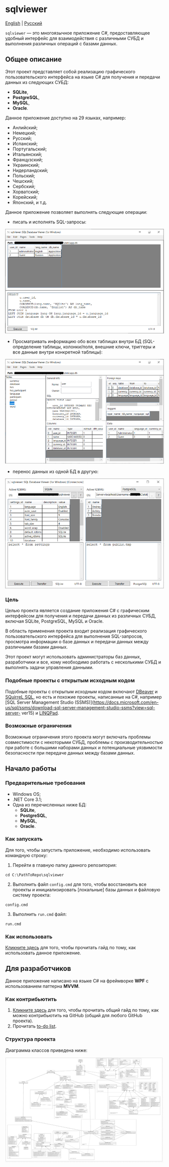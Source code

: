 # sqlviewer 

[English](README.md) | [Русский](README.ru.md)

`sqlviewer` — это многоязычное приложение C#, предоставляющее удобный интерфейс для взаимодействия с различными СУБД и выполнения различных операций с базами данных.

## Общее описание

Этот проект представляет собой реализацию графического пользовательского интерфейса на языке C# для получения и передачи данных из следующих СУБД:
- **SQLite**,
- **PostgreSQL**,
- **MySQL**,
- **Oracle**. 

Данное приложение доступно на 29 языках, например: 
- Анлийский;
- Немецкий;
- Русский;
- Испанский;
- Португальский;
- Итальянский;
- Французский;
- Украинский;
- Нидерландский;
- Польский;
- Чешский;
- Сербский;
- Хорватский;
- Корейский;
- Японский, и т.д.

Данное приложение позволяет выполнять следующие операции: 

- писать и исполнять SQL-запросы: 

![Example (UI, query)](docs/img/ui_query.png)

- Просматривать информацию обо всех таблицах внутри БД (SQL-определение таблицы, колонки/поля, внешние ключи, триггеры и все данные внутри конкретной таблицы): 

![Example (UI, tables)](docs/img/ui_tables.png)

- перенос данных из одной БД в другую: 

![Example (UI, connections)](docs/img/ui_connections.png)

### Цель

Целью проекта является создание приложения C# с графическим интерфейсом для получения и передачи данных из различных СУБД, включая SQLite, PostgreSQL, MySQL и Oracle.

В область применения проекта входит реализация графического пользовательского интерфейса для выполнения SQL-запросов, просмотра информации о базе данных и передачи данных между различными базами данных.

Этот проект могут использовать администраторы баз данных, разработчики и все, кому необходимо работать с несколькими СУБД и выполнять задачи управления данными.

### Подобные проекты с открытым исходным кодом

Подобные проекты с открытым исходным кодом включают [DBeaver](https://github.com/dbeaver/dbeaver) и [SQuirreL SQL](https://github.com/squirrel-sql-client), но есть и похожие проекты, написанные на C#, например [SQL Server Management Studio (SSMS)](https://docs.microsoft.com/en-us/sql/ssms/download-sql-server-management-studio-ssms?view=sql-server- ver15) и [LINQPad](http://linqpad.net/).

### Возможные ограничения

Возможные ограничения этого проекта могут включать проблемы совместимости с некоторыми СУБД, проблемы с производительностью при работе с большими наборами данных и потенциальные уязвимости безопасности при передаче данных между базами данных.

## Начало работы

### Предварительные требования 

- Windows OS;
- .NET Core 3.1;
- Одна из перечисленных ниже БД: 
    - **SQLite**,
    - **PostgreSQL**,
    - **MySQL**,
    - **Oracle**.

### Как запускать

Для того, чтобы запустить приложение, необходимо использовать командную строку: 
1. Перейти в главную папку данного репозитория:
```
cd C:\PathToRepo\sqlviewer 
```
2. Выполнить файл `config.cmd` для того, чтобы восстановить все проекты и инициализировать [локальные] базы данных и файловую систему проекта:
```
config.cmd
```
3. Выполнить `run.cmd` файл: 
```
run.cmd 
```

### Как использовать 

[Кликните здесь](docs/HowToUse.md) для того, чтобы прочитать гайд по тому, как использовать данное приложение. 

## Для разработчиков 

Данное приложение написано на языке C# на фреймворке **WPF** с использованием паттерна **MVVM**. 

### Как контрибьютить 

1. [Кликните здесь](https://docs.github.com/en/get-started/quickstart/contributing-to-projects) для того, чтобы прочитать общий гайд по тому, как можно контрибьютить на GitHub (общий для любого GitHub проекта). 
2. Прочитать [to-do list](docs/ToDoList.md). 

### Структура проекта 

Диаграмма классов приведена ниже: 

![Class diagram: SqlViewer](docs/img/sqlviewer_classdiagram.png)
